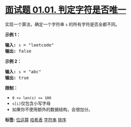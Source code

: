 # [面试题 01.01. 判定字符是否唯一](https://leetcode.cn/problems/is-unique-lcci)
<p>实现一个算法，确定一个字符串 <code>s</code> 的所有字符是否全都不同。</p>

<p><strong>示例 1：</strong></p>

<pre>
<strong>输入:</strong> <code>s</code> = "leetcode"
<strong>输出:</strong> false 
</pre>

<p><strong>示例 2：</strong></p>

<pre>
<strong>输入:</strong> <code>s</code> = "abc"
<strong>输出:</strong> true
</pre>

<p><strong>限制：</strong></p>

<ul>
	<li><code>0 &lt;= len(s) &lt;= 100 </code></li>
	<li><code>s[i]</code>仅包含小写字母</li>
	<li>如果你不使用额外的数据结构，会很加分。</li>
</ul>

**标签:**  [位运算](https://leetcode.cn/tag/bit-manipulation) [哈希表](https://leetcode.cn/tag/hash-table) [字符串](https://leetcode.cn/tag/string) [排序](https://leetcode.cn/tag/sorting) 
